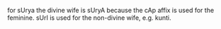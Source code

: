 for sUrya the divine wife is sUryA because the cAp affix is used for the feminine. sUrI is used for the non-divine wife, e.g. kunti.